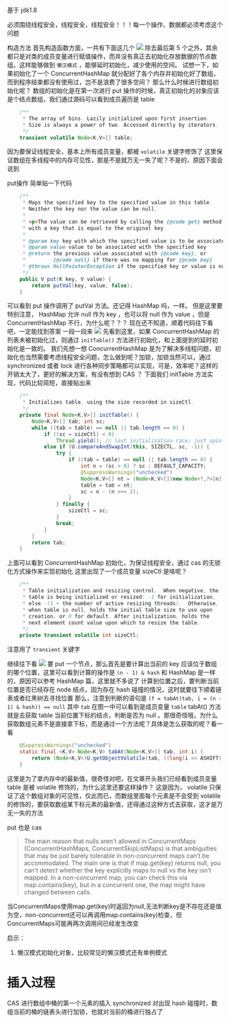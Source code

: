 
基于 jdk1.8

必须围绕线程安全，线程安全，线程安全！！！每一个操作、数据都必须考虑这个问题

构造方法
首先构造函数方面，一共有下面这几个
![](../../../img/2019120200935.png)
除去最后第 5 个之外，其余都只是对类的成员变量进行赋值操作，而并没有真正去初始化存放数据的节点数组。这样能够做到 `懒汉模式` ，能够延时初始化，减少使用的空间。
试想一下，如果初始化了一个 ConcurrentHashMap 就分配好了各个内存并初始化好了数组，而到程序结束都没有使用过，岂不是浪费了很多空间？
那么什么时候进行数组初始化呢？
数组的初始化是在第一次进行 put 操作的时候，真正初始化的对象应该是个结点数组，我们通过源码可以看到成员遍历是 table
```JAVA
    /**
     * The array of bins. Lazily initialized upon first insertion.
     * Size is always a power of two. Accessed directly by iterators.
     */
    transient volatile Node<K,V>[] table;
```
因为要保证线程安全，基本上所有成员变量，都被 `volatile` 关键字修饰了
这里保证数组在多线程中的内存可见性，那是不是就万无一失了呢？不是的，原因下面会说到

put操作
简单贴一下代码
```JAVA
    /**
     * Maps the specified key to the specified value in this table.
     * Neither the key nor the value can be null.
     *
     * <p>The value can be retrieved by calling the {@code get} method
     * with a key that is equal to the original key.
     *
     * @param key key with which the specified value is to be associated
     * @param value value to be associated with the specified key
     * @return the previous value associated with {@code key}, or
     *         {@code null} if there was no mapping for {@code key}
     * @throws NullPointerException if the specified key or value is null
     */
    public V put(K key, V value) {
        return putVal(key, value, false);
    }
```
可以看到 put 操作调用了 putVal 方法。还记得 HashMap 吗，一样。
但是这里要特别注意， HashMap 允许 null 作为 key ，也可以将 null 作为 value ，但是 ConcurrentHashMap 不行，为什么呢？？？
现在还不知道，顺着代码往下看吧，一定能找到答案
一段一段来
![](../../../img/2019219022023.png)
先看到这里，如果 ConcurrentHashMap 的列表未被初始化过，则通过 `initTable()` 方法进行初始化，和上面提到的延时初始化是一致的。
我们先想一想 ConcurrentHashMap 是为了解决多线程问题，初始化也当然需要考虑线程安全问题，怎么做到呢？加锁，加锁当然可以，通过 synchronized 或者 lock 进行各种同步策略都可以实现，可是，效率呢？这样的开销太大了，更好的解决方案，有没有想到 CAS ？
下面我们 initTable 方法实现，代码比较简短，直接贴出来
```JAVA
    /**
     * Initializes table, using the size recorded in sizeCtl.
     */
    private final Node<K,V>[] initTable() {
        Node<K,V>[] tab; int sc;
        while ((tab = table) == null || tab.length == 0) {
            if ((sc = sizeCtl) < 0)
                Thread.yield(); // lost initialization race; just spin
            else if (U.compareAndSwapInt(this, SIZECTL, sc, -1)) {
                try {
                    if ((tab = table) == null || tab.length == 0) {
                        int n = (sc > 0) ? sc : DEFAULT_CAPACITY;
                        @SuppressWarnings("unchecked")
                        Node<K,V>[] nt = (Node<K,V>[])new Node<?,?>[n];
                        table = tab = nt;
                        sc = n - (n >>> 2);
                    }
                } finally {
                    sizeCtl = sc;
                }
                break;
            }
        }
        return tab;
    }
```
上面可以看到 ConcurrentHashMap 初始化，为保证线程安全，通过 cas 的无锁化方式操作来实现初始化
这里出现了一个成员变量 sizeCtl 是啥呢？
```JAVA
    /**
     * Table initialization and resizing control.  When negative, the
     * table is being initialized or resized: -1 for initialization,
     * else -(1 + the number of active resizing threads).  Otherwise,
     * when table is null, holds the initial table size to use upon
     * creation, or 0 for default. After initialization, holds the
     * next element count value upon which to resize the table.
     */
    private transient volatile int sizeCtl;
```
注意用了 `transient` 关键字

继续往下看
![](../../../img/20190219121046.png)
要 put 一个节点，那么首先是要计算出当前的 key 应该位于数组的哪个位置，这里可以看到计算的操作是 `(n - 1) & hash`
和 HashMap 是一样的，原因可以参考 HashMap 篇，这里就不多说了
计算到位置之后，要判断当前位置是否已经存在 node 结点，因为存在 hash 碰撞的情况，这时就要往下顺着链表或者红黑树去寻找位置
那么，注意到判断的语句是 `(f = tabAt(tab, i = (n - 1) & hash)) == null`
其中 `tab` 在图一中可以看到是成员变量 `table`
tabAt() 方法就是去获取 table 当前位置下标的结点，判断是否为 null 。那很奇怪哦，为什么获取数组元素不是直接拿下标，而是通过一个方法呢？具体是怎么获取的呢？看一看
```JAVA
    @SuppressWarnings("unchecked")
    static final <K,V> Node<K,V> tabAt(Node<K,V>[] tab, int i) {
        return (Node<K,V>)U.getObjectVolatile(tab, ((long)i << ASHIFT) + ABASE);
    }
```
这里是为了拿内存中的最新值，很奇怪对吧，在文章开头我们已经看到成员变量 table 是被 volatile 修饰的，为什么这里还要这样操作？
这是因为， volatile 只保证了这个数组对象的可见性，仅此而已，而数组里面每个元素是不会受到 volatile 的修饰的，要获取数组某下标元素的最新值，还得通过这种方式去获取，这才是万无一失的方法

put 也是 cas


> The main reason that nulls aren’t allowed in ConcurrentMaps
(ConcurrentHashMaps, ConcurrentSkipListMaps) is that
ambiguities that may be just barely tolerable in non-concurrent
maps can’t be accommodated. The main one is that if
map.get(key) returns null, you can’t detect whether the
key explicitly maps to null vs the key isn’t mapped.
In a non-concurrent map, you can check this via map.contains(key),
but in a concurrent one, the map might have changed between calls.

当ConcurrentMaps使用map.get(key)时返回为null,无法判断key是不存在还是值为空，non-concurrent还可以再调用map.contains(key)检查，但ConcurrentMaps可能再两次调用间已经发生改变



启示：
1. 懒汉模式初始化对象，比较常见的懒汉模式还有单例模式


# 插入过程
CAS 进行数组中桶的第一个元素的插入
synchronized 对出现 hash 碰撞时，数组当前的桶的链表头进行加锁，也就对当前的桶进行独占了